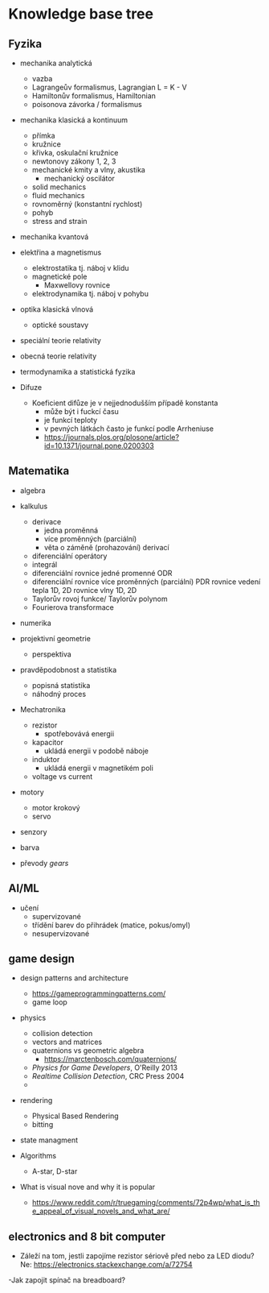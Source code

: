 # Knowledge base tree

## Fyzika

- mechanika analytická
  - vazba
  - Lagrangeův formalismus, Lagrangian L = K - V
  - Hamiltonův formalismus, Hamiltonian
  - poisonova závorka / formalismus
- mechanika klasická a kontinuum
  - přímka
  - kružnice
  - křivka, oskulační kružnice
  - newtonovy zákony 1, 2, 3
  - mechanické kmity a vlny, akustika
    - mechanický oscilátor
  - solid mechanics
  - fluid mechanics
  - rovnoměrný (konstantní rychlost)
  - pohyb
  - stress and strain
- mechanika kvantová
- elektřina a magnetismus
  - elektrostatika tj. náboj v klidu
  - magnetické pole
    - Maxwellovy rovnice
  - elektrodynamika tj. náboj v pohybu
- optika klasická vlnová
  - optické soustavy
- speciální teorie relativity
- obecná teorie relativity

- termodynamika a statistická fyzika

- Difuze
  - Koeficient difůze je v nejjednodušším případě konstanta
    - může být i fuckcí času
    - je funkcí teploty
    - v pevných látkách často je funkcí podle Arrheniuse
    - https://journals.plos.org/plosone/article?id=10.1371/journal.pone.0200303

## Matematika

- algebra
- kalkulus
  - derivace
    - jedna proměnná
    - více proměnných (parciální)
    - věta o záměně (prohazování) derivací
  - diferenciální operátory
  - integrál
  - diferenciální rovnice jedné promenné ODR
  - diferenciální rovnice více proměnných (parciální) PDR
        rovnice vedení tepla 1D, 2D
        rovnice vlny  1D, 2D
  - Taylorův rovoj funkce/ Taylorův polynom
  - Fourierova transformace
- numerika
- projektivní geometrie
  - perspektiva

- pravděpodobnost a statistika
  - popisná statistika
  - náhodný proces

- Mechatronika
  - rezistor
    - spotřebovává energii
  - kapacitor
    - ukládá energii v podobě náboje
  - induktor
    - ukládá energii v magnetikém poli
  - voltage vs current

- motory
  - motor krokový
  - servo
- senzory
- barva

- převody *gears*

## AI/ML

- učení
  - supervizované
  - třídění barev do přihrádek (matice, pokus/omyl)
  - nesupervizované

## game design

- design patterns and architecture
  - <https://gameprogrammingpatterns.com/>
  - game loop

- physics
  - collision detection
  - vectors and matrices
  - quaternions vs geometric algebra
    - <https://marctenbosch.com/quaternions/>
  - *Physics for Game Developers*, O'Reilly 2013
  - *Realtime Collision Detection*, CRC Press 2004
  -
- rendering
  - Physical Based Rendering
  - bitting
- state managment

- Algorithms
  - A-star, D-star
  


- What is visual nove and why it is popular
  -  https://www.reddit.com/r/truegaming/comments/72p4wp/what_is_the_appeal_of_visual_novels_and_what_are/  

## electronics and 8 bit computer


- Záleží na tom, jestli zapojíme rezistor sériově před nebo za LED diodu?
  Ne: https://electronics.stackexchange.com/a/72754

-Jak zapojit spínač na breadboard?
 